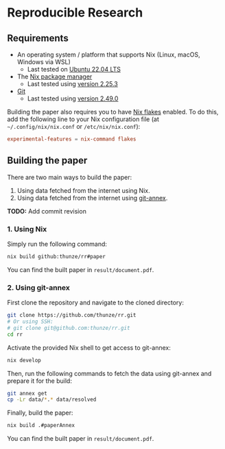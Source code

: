 # Reproducible Research

## Requirements

- An operating system / platform that supports Nix (Linux, macOS, Windows via WSL)
  - Last tested on [Ubuntu 22.04 LTS](https://releases.ubuntu.com/jammy/)
- The [Nix package manager](https://nixos.org/download/)
  - Last tested using [version 2.25.3](https://releases.nixos.org/?prefix=nix/nix-2.25.3/)
- [Git](https://git-scm.com/)
  - Last tested using [version 2.49.0](https://mirrors.edge.kernel.org/pub/software/scm/git/)

Building the paper also requires you to have [Nix flakes](https://nixos.wiki/wiki/Flakes) enabled. To do this, add the following line to your Nix configuration file (at `~/.config/nix/nix.conf` or `/etc/nix/nix.conf`):

```conf
experimental-features = nix-command flakes
```

## Building the paper

There are two main ways to build the paper:

1. Using data fetched from the internet using Nix.
2. Using data fetched from the internet using [git-annex](https://git-annex.branchable.com/).

**TODO:** Add commit revision

### 1. Using Nix

Simply run the following command:

```sh
nix build github:thunze/rr#paper
```

You can find the built paper in `result/document.pdf`.

### 2. Using git-annex

First clone the repository and navigate to the cloned directory:

```sh
git clone https://github.com/thunze/rr.git
# Or using SSH:
# git clone git@github.com:thunze/rr.git
cd rr
```

Activate the provided Nix shell to get access to git-annex:

```sh
nix develop
```

Then, run the following commands to fetch the data using git-annex and prepare it for the build:

```sh
git annex get
cp -Lr data/*.* data/resolved
```

Finally, build the paper:

```sh
nix build .#paperAnnex
```

You can find the built paper in `result/document.pdf`.
